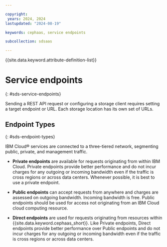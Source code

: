 ```yaml
---

copyright:
 years: 2024, 2024
lastupdated: "2024-08-19"

keywords: cephaas, service endpoints

subcollection: sdsaas

---
```


{{site.data.keyword.attribute-definition-list}}

# Service endpoints
{: #sds-service-endpoints}

Sending a REST API request or configuring a storage client requires setting a target endpoint or URL. Each storage location has its own set of URLs.


## Endpoint Types
{: #sds-endpoint-types}

IBM Cloud® services are connected to a three-tiered network, segmenting public, private, and management traffic.

* **Private endpoints** are available for requests originating from within IBM Cloud. Private endpoints provide better performance and do not incur charges for any outgoing or incoming bandwidth even if the traffic is cross regions or across data centers. Whenever possible, it is best to use a private endpoint.

* **Public endpoints** can accept requests from anywhere and charges are assessed on outgoing bandwidth. Incoming bandwidth is free. Public endpoints should be used for access not originating from an IBM Cloud cloud computing resource.

* **Direct endpoints** are used for requests originating from resources within {{site.data.keyword.cephaas_short}}. Like Private endpoints, Direct endpoints provide better performance over Public endpoints and do not incur charges for any outgoing or incoming bandwidth even if the traffic is cross regions or across data centers.

